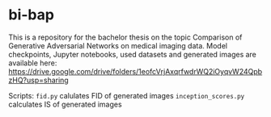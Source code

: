 # bi-bap

This is a repository for the bachelor thesis on the topic Comparison of Generative Adversarial Networks on medical imaging data. Model checkpoints, Jupyter notebooks, used datasets and generated images are available here: https://drive.google.com/drive/folders/1eofcVrjAxqrfwdrWQ2iOyqvW24QpbzHQ?usp=sharing

Scripts:
`fid.py` calulates FID of generated images
`inception_scores.py` calculates IS of generated images
